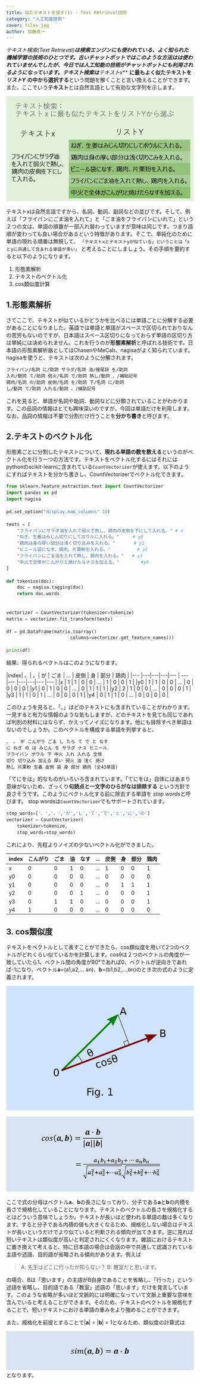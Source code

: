 ```yaml
---
title: 似たテキストを探す(1) - Text Retrieval技術
category: "人工知能技術"
cover: tiles.jpg
author: 加藤真一
---
```


**テキスト検索(Text Retrieval)**は検索エンジンにも使われている、よく知られた機械学習の技術のひとつです。古いチャットボットではこのような方法はは使われていませんでしたが、今日では人工知能の技術がチャットボットにも利用されるようになっています。テキスト検索は***テキストx*** **に最もよく似たテキストを** ***リストY*** **の中から選択する**という問題を解くことと言い換えることができます。また、ここでいう**テキスト**とは自然言語として有効な文字列を示します。

![テキスト検索の課題はリストYのなかからテキストXにもっとも似た行を探すこと](./text-retrieval.png)

テキストxは自然言語ですから、名詞、動詞、副詞などの並びです。そして、例えば「フライパンにごま油を入れて」と「ごま油をフライパンにいれて」という２つの文は、単語の順番が一部入れ替わっていますが意味は同じです。つまり語順が変わっても良い場合があるという特徴があります。そこで、単純化のために単語の現れる順番は無視して、
`
「テキストxとテキストyが似ている」ということは「xとyに共通して含まれる単語が多い」
`
と考えることにしましょう。その手順を要約すると以下のようになります。

1. 形態素解析
2. テキストのベクトル化
3. cos類似度計算



## 1.形態素解析

さてここで、テキストが似ているかどうかを比べるには単語ごとに分解する必要があることになりました。英語では単語と単語がスペースで区切られておりなんの苦労もないのですが、日本語はスペース区切りになっておらず単語の区切り方は単純には決められません。これを行うのが**形態素解析**と呼ばれる技術です。日本語の形態素解析器としてはChasenやMeCab、nagisaがよく知られています。nagisaを使うと、テキストは次のように分解されます。

```md
フライパン/名詞 に/助詞 サラダ/名詞 油/接尾辞 を/助詞 
入れ/動詞 て/助詞 弱火/名詞 で/助詞 熱し/動詞 、/補助記号
鶏肉/名詞 の/助詞 皮側/名詞 を/助詞 下/名詞 に/助詞 
し/動詞 て/助詞 入れる/動詞 。/補助記号
```
これを見ると、単語が名詞や助詞、動詞などに分類されていることがわかります。この品詞の情報はとても興味深いのですが、今回は単語だけを利用します。なお、品詞の情報は不要で分割だけ行うことを**分かち書き**と呼びます。

## 2.テキストのベクトル化

形態素ごとに分割したテキストについて、**現れる単語の数を数える**というのがベクトル化を行う一つの方法です。テキストをベクトル化するにはそれにはpythonのscikit-learnに含まれている`CountVectorizer`が使えます。以下のようにすればテキストを分かち書きし、CountVectorizerでベクトル化できます。

```py
from sklearn.feature_extraction.text import CountVectorizer
import pandas as pd
import nagisa

pd.set_option("display.max_columns" 10)

texts = [
    "フライパンにサラダ油を入れて弱火で熱し、鶏肉の皮側を下にして入れる。" # x
    "ねぎ、生姜はみじん切りにしてボウルに入れる。"     # y0
    "鶏肉は身の厚い部分は浅く切り込みを入れる。"       # y1
    "ビニール袋になす、鶏肉、片栗粉を入れる。"          # y2
    "フライパンにごま油を入れて熱し、鶏肉を入れる。"   # y3
    "中火で全体がこんがりと焼けたらナスを加える。"        #y4
]

def tokenize(doc):
    doc = nagisa.tagging(doc)
    return doc.words

    
vectorizer = CountVectorizer(tokenizer=tokenize)
matrix = vectorizer.fit_transform(texts)

df = pd.DataFrame(matrix.toarray()
                        columns=vectorizer.get_feature_names())

print(df)
```

結果、得られるベクトルはこのようになります。

|index| 、| 。| が | ごま | ... | 皮側 | 身 | 部分 | 鶏肉 |
|---  |---|---|---|--- | --- |--- |---|---|--- |--- |
|x    | 1 | 1 | 0 |  0 | ... |  1 | 0 |  0 |  1 |
|y0   | 1 | 1 | 0 |  0 | ... |  0 | 0 |  0 |  0 |
|y1   | 0 | 1 | 0 |  0 | ... |  0 | 1 |  1 |  1 |
|y2   | 2 | 1 | 0 |  0 | ... |  0 | 0 |  0 |  1 |
|y3   | 1 | 1 | 0 |  1 | ... |  0 | 0 |  0 |  1 |
|y4   | 0 | 1 | 1 |  0 | ... |  0 | 0 |  0 |  0 |

このひょうを見ると、「。」はどのテキストにも含まれていることがわかります。一見すると有力な情報のような気もしますが、どのテキストを見ても同じであれば判別の材料にはならず、かえってノイズになります。他にも排除すべき単語はないのでしょうか。このベクトルを構成する単語を列挙すると、

```md
、 。 が こんがり ごま し たら て で と なす 
に ねぎ の は みじん を サラダ ナス ビニール 
フライパン ボウル 下 中火 入れ 入れる 全体 
切り 切り込み 加える 厚い 弱火 油 浅く 焼け 
熱し 片栗粉 生姜 皮側 袋 身 部分 鶏肉 (全43単語)
```

「てにをは」的なものがいろいろ含まれています。「てにをは」自体にはあまり意味がないため、ざっくり**句読点と一文字のひらがなは排除する** という方針で良さそうです。このようにベクトル化する前に除去する単語を *stop words*と呼びます。
stop wordsは`CountVectorizer`でもサポートされています。

```py
stop_words=['、','。','が','し','て','で','と','に','の']
vectorizer = CountVectorizer(
    tokenizer=tokenize,
    stop_words=stop_words)
```

これにより、先程よりノイズの少ないベクトル化ができました。

|index | こんがり | ごま | 油 | なす | ... | 皮側 | 身 | 部分 | 鶏肉|
|---| ---| ---|--- |--- | --- |--- |---|--- |--- |
|x  |  0 |  0 |  1 |  0 | ... |  1 | 0 |  0 |  1 |
|y0 |  0 |  0 |  0 |  0 | ... |  0 | 0 |  0 |  0 |
|y1 |  0 |  0 |  0 |  0 | ... |  0 | 1 |  1 |  1 |
|y2 |  0 |  0 |  0 |  1 | ... |  0 | 0 |  0 |  1 |
|y3 |  0 |  1 |  1 |  0 | ... |  0 | 0 |  0 |  1 |
|y4 |  1 |  0 |  0 |  0 | ... |  0 | 0 |  0 |  0 |

## 3. cos類似度

テキストをベクトルとして表すことができたら、cos類似度を用いて2つのベクトルがどれくらい似ているかを計算します。cosθは２つのベクトルの角度が一致していたら1、ベクトル間の角度が90°であれば0、ベクトルが逆向きであれば-1になり、ベクトル**a**=(a1,a2,... an)、**b**=(b1,b2,...,bn)のとき次の式のように定義されます。

![Fig.1](./fig1vector.png)

![cos類似度](./cos-similarity.png)

ここで式の分母はベクトル**a**、**b**の長さになっており、分子である**a**と**b**の内積を長さで規格化していることになります。テキストのベクトルの長さを規格化するとはどういう意味でしょうか。テキストが長いほど使われる単語の数は多くなります。すると分子である内積の値も大きくなるため、規格化しない場合はテキストが長いというだけでより似ていると判断される傾向が出てきます。逆に見れば短いテキストは類似度が高いと判定されにくくなります。雑談におけるテキストに置き換えて考えると、特に日本語の場合は会話の中で共通して認識されている主語や述語、目的語が省略される傾向があります。例えば

>A: 先生はどこに行ったか知らない？
>B: 教室だと思います。

の場合、Bは「思います」の主語がB自身であることを省略し、「行った」という述語を省略し、目的語である「教室」述語の「思います」だけを発言しています。このような省略が多いほど文脈的には明確になっていて文脈上重要な意味を含んでいると考えることができます。そのため、テキストのベクトルを規格化することで、短いテキストにおける単語の重みをより強めることができます。  

また、規格化を前提とすることで|**a**| = |**b**| = 1となるため、類似度の計算式は

![sim(a,b)=a dot b](./similarity.png)
となります。
